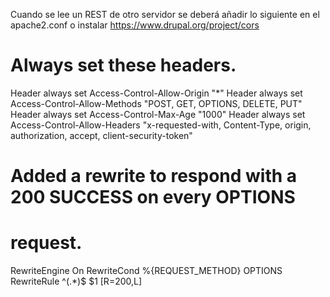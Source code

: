 Cuando se lee un REST de otro servidor
 se deberá añadir lo siguiente en el apache2.conf o instalar https://www.drupal.org/project/cors

# Always set these headers.
Header always set Access-Control-Allow-Origin "*" Header always set 
Access-Control-Allow-Methods "POST, GET, OPTIONS, DELETE, PUT" Header 
always set Access-Control-Max-Age "1000" Header always set 
Access-Control-Allow-Headers "x-requested-with, Content-Type, origin, 
authorization, accept, client-security-token"
 # Added a rewrite to respond with a 200 SUCCESS on every OPTIONS 
 # request.
RewriteEngine On RewriteCond %{REQUEST_METHOD} OPTIONS
RewriteRule ^(.*)$ $1 [R=200,L]
